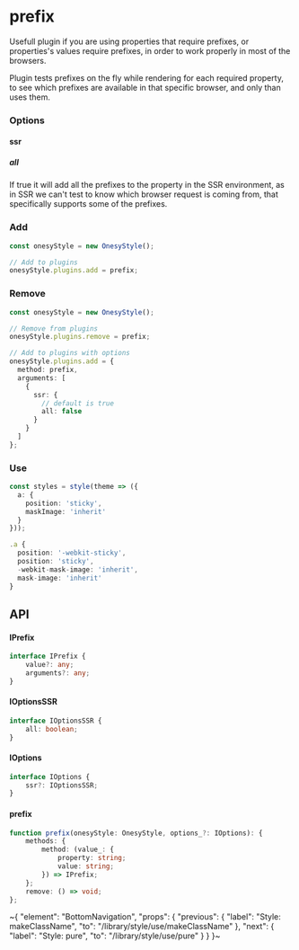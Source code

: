 
# prefix

Usefull plugin if you are using properties that require prefixes, or properties's values require prefixes, in order to work properly in most of the browsers.

Plugin tests prefixes on the fly while rendering for each required property, to see which prefixes are available in that specific browser, and only than uses them.

### Options

#### ssr

##### all

If true it will add all the prefixes to the property in the SSR environment, as in SSR we can't test to know which browser request is coming from, that specifically supports some of the prefixes.

### Add

```ts
const onesyStyle = new OnesyStyle();

// Add to plugins
onesyStyle.plugins.add = prefix;
```

### Remove

```ts
const onesyStyle = new OnesyStyle();

// Remove from plugins
onesyStyle.plugins.remove = prefix;

// Add to plugins with options
onesyStyle.plugins.add = {
  method: prefix,
  arguments: [
    {
      ssr: {
        // default is true
        all: false
      }
    }
  ]
};
```

### Use

```ts
const styles = style(theme => ({
  a: {
    position: 'sticky',
    maskImage: 'inherit'
  }
}));

.a {
  position: '-webkit-sticky',
  position: 'sticky',
  -webkit-mask-image: 'inherit',
  mask-image: 'inherit'
}
```

## API

#### IPrefix

```ts
interface IPrefix {
    value?: any;
    arguments?: any;
}
```

#### IOptionsSSR

```ts
interface IOptionsSSR {
    all: boolean;
}
```

#### IOptions

```ts
interface IOptions {
    ssr?: IOptionsSSR;
}
```

#### prefix

```ts
function prefix(onesyStyle: OnesyStyle, options_?: IOptions): {
    methods: {
        method: (value_: {
            property: string;
            value: string;
        }) => IPrefix;
    };
    remove: () => void;
};
```


~{
  "element": "BottomNavigation",
  "props": {
    "previous": {
      "label": "Style: makeClassName",
      "to": "/library/style/use/makeClassName"
    },
    "next": {
      "label": "Style: pure",
      "to": "/library/style/use/pure"
    }
  }
}~
